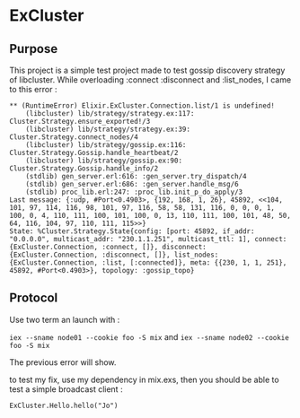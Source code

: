# ExCluster

## Purpose

This project is a simple test project made to test gossip discovery strategy of libcluster. While overloading :connect :disconnect and :list_nodes, I came to this error : 

``` 18:28:16.549 [error] GenServer #PID<0.158.0> terminating
** (RuntimeError) Elixir.ExCluster.Connection.list/1 is undefined!
    (libcluster) lib/strategy/strategy.ex:117: Cluster.Strategy.ensure_exported!/3
    (libcluster) lib/strategy/strategy.ex:39: Cluster.Strategy.connect_nodes/4
    (libcluster) lib/strategy/gossip.ex:116: Cluster.Strategy.Gossip.handle_heartbeat/2
    (libcluster) lib/strategy/gossip.ex:90: Cluster.Strategy.Gossip.handle_info/2
    (stdlib) gen_server.erl:616: :gen_server.try_dispatch/4
    (stdlib) gen_server.erl:686: :gen_server.handle_msg/6
    (stdlib) proc_lib.erl:247: :proc_lib.init_p_do_apply/3
Last message: {:udp, #Port<0.4903>, {192, 168, 1, 26}, 45892, <<104, 101, 97, 114, 116, 98, 101, 97, 116, 58, 58, 131, 116, 0, 0, 0, 1, 100, 0, 4, 110, 111, 100, 101, 100, 0, 13, 110, 111, 100, 101, 48, 50, 64, 116, 104, 97, 110, 111, 115>>}
State: %Cluster.Strategy.State{config: [port: 45892, if_addr: "0.0.0.0", multicast_addr: "230.1.1.251", multicast_ttl: 1], connect: {ExCluster.Connection, :connect, []}, disconnect: {ExCluster.Connection, :disconnect, []}, list_nodes: {ExCluster.Connection, :list, [:connected]}, meta: {{230, 1, 1, 251}, 45892, #Port<0.4903>}, topology: :gossip_topo}
```
## Protocol 
Use two term an launch with :

```iex --sname node01 --cookie foo -S mix```
and
```iex --sname node02 --cookie foo -S mix```

The previous error will show.

to test my fix, use my dependency in mix.exs, then you should be able to test a simple broadcast client :

```ExCluster.Hello.start_link
ExCluster.Hello.hello("Jo")
```
